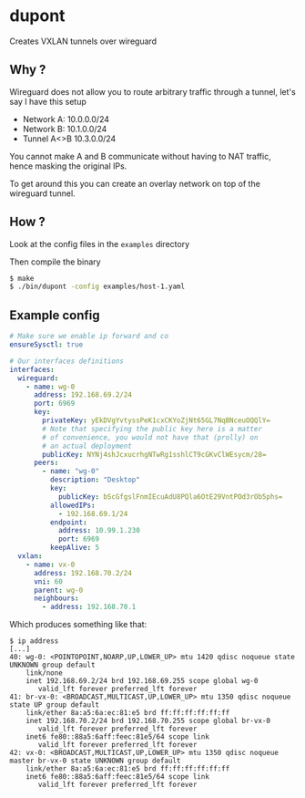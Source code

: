# dupont

Creates VXLAN tunnels over wireguard

## Why ?

Wireguard does not allow you to route arbitrary traffic through a tunnel, let's say I have this setup

* Network A: 10.0.0.0/24
* Network B: 10.1.0.0/24
* Tunnel A<>B 10.3.0.0/24

You cannot make A and B communicate without having to NAT traffic, hence masking the original IPs.

To get around this you can create an overlay network on top of the wireguard tunnel.

## How ?
Look at the config files in the `examples` directory

Then compile the binary
```bash
$ make
$ ./bin/dupont -config examples/host-1.yaml
```

## Example config

```yaml
# Make sure we enable ip forward and co
ensureSysctl: true

# Our interfaces definitions
interfaces:
  wireguard:
    - name: wg-0
      address: 192.168.69.2/24
      port: 6969
      key:
        privateKey: yEkDVgYvtyssPeK1cxCKYoZjNt65GL7NqBNceuOQQlY=
        # Note that specifying the public key here is a matter
        # of convenience, you would not have that (prolly) on
        # an actual deployment
        publicKey: NYNj4shJcxucrhgNTwRg1sshlCT9cGKvClWEsycm/28=
      peers:
        - name: "wg-0"
          description: "Desktop"
          key:
            publicKey: bScGfgslFnmIEcuAdU8PQla6OtE29VntPOd3rOb5phs=
          allowedIPs:
            - 192.168.69.1/24
          endpoint:
            address: 10.99.1.230
            port: 6969
          keepAlive: 5
  vxlan:
    - name: vx-0
      address: 192.168.70.2/24
      vni: 60
      parent: wg-0
      neighbours:
        - address: 192.168.70.1
```

Which produces something like that:
```
$ ip address
[...]
40: wg-0: <POINTOPOINT,NOARP,UP,LOWER_UP> mtu 1420 qdisc noqueue state UNKNOWN group default 
    link/none 
    inet 192.168.69.2/24 brd 192.168.69.255 scope global wg-0
       valid_lft forever preferred_lft forever
41: br-vx-0: <BROADCAST,MULTICAST,UP,LOWER_UP> mtu 1350 qdisc noqueue state UP group default 
    link/ether 8a:a5:6a:ec:81:e5 brd ff:ff:ff:ff:ff:ff
    inet 192.168.70.2/24 brd 192.168.70.255 scope global br-vx-0
       valid_lft forever preferred_lft forever
    inet6 fe80::88a5:6aff:feec:81e5/64 scope link 
       valid_lft forever preferred_lft forever
42: vx-0: <BROADCAST,MULTICAST,UP,LOWER_UP> mtu 1350 qdisc noqueue master br-vx-0 state UNKNOWN group default 
    link/ether 8a:a5:6a:ec:81:e5 brd ff:ff:ff:ff:ff:ff
    inet6 fe80::88a5:6aff:feec:81e5/64 scope link 
       valid_lft forever preferred_lft forever
```